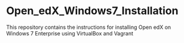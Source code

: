 # Open_edX_Windows7_Installation
This repository contains the instructions for installing Open edX on Windows 7 Enterprise using VirtualBox and Vagrant
